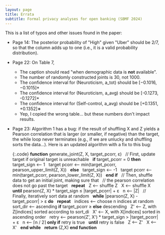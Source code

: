 ```yaml
---
layout: page
title: Errata
subtitle: Formal privacy analyses for open banking (SBMF 2024)
---
```


<style>
  .code {
    white-space: pre-wrap;
  }

  .code.wrap-indent {
    text-indent: -5rem;
    padding-left: 5rem;
  }

  .join-top {
    margin-top: 0;
  }

  .join-bottom {
    margin-bottom: 0;
  }
</style>

This is a list of typos and other issues found in the paper:

* Page 14: The posterior probability of "High" given "Uber" should be 2/7, so that the column adds up to one
    (i.e., it is a valid probability distribution).  

* Page 22: On Table 7,
  - The caption should read "when demographic data is **not** available".
  - The number of randomly constructed joints is 30, not 1000.
  - The confidence interval for (Neuroticism, a_tot) should be \[−0.1016, −0.1015\]*
  - The confidence interval for (Neuroticism, a_avg) should be \[-0.1273, -0.1272\]*
  - The confidence interval for (Self-control, a_avg) should be \[+0.1351, +0.1352\]∗
  - Yep, I copied the wrong table... but these numbers don't impact results.  

* Page 23: Algorithm 1 has a bug: if the result of shuffling X and Z
    yields a Pearson correlation that is larger (or smaller, if negative) than the target,
    the while loop never terminates (e.g., if we are unlucky and shuffling sorts the data...).
    Here is an updated algorithm with a fix to this bug:

    {:.code}
    **function** generate_joint(Z, X, target_pcorr, ε)
    &nbsp; // First, update target if original target is unreachable
    &nbsp; **if** target_pcorr = 0 **then**
    &nbsp;   target_sign ⟵ 1
    &nbsp;   target pcorr ⟵ min(target_pcorr, pearson_upper_limit(Z, X))
    &nbsp; **else**
    &nbsp;   target_sign ⟵ -1
    &nbsp;   target pcorr ⟵ min(target_pcorr, pearson_lower_limit(Z, X))
    &nbsp; **end if**
    &nbsp; // Then, shuffle data to get an initial joint, making sure that
    &nbsp; // the pearson correlation does not go past the target
    &nbsp;  **repeat**
    &nbsp;   Z ⟵ shuffle Z
    &nbsp;   X ⟵ shuffle X
    &nbsp; **until** pearson(Z, X) * target_sign ≤ |target_pcorr| + ε
    &nbsp; n ⟵ |Z|
    &nbsp; // Finally, iteratively sort data at random
    &nbsp; **while** |pearson(Z, X) - target_pcorr| > ε **do**
    &nbsp;   **repeat**
    &nbsp;     indices ⟵ choose n indices at random
    &nbsp;     sort_dir ⟵ ascending **if** target_pcorr ≥ **else** descending
    &nbsp;     Z' ⟵ Z, with Z\[indices\] sorted according to sort_di
    &nbsp;     X' ⟵ X, with X\[indices\] sorted in ascending order
    &nbsp;     retry ⟵ pearson(Z', X') * target_sign > |target_pcorr| + ε
    &nbsp;     n ⟵ ⌈n / 2⌉ **only if** retry is true
    &nbsp;   **until** retry is false
    &nbsp;   Z ⟵ Z'
    &nbsp;   X ⟵ X'
    &nbsp; **end while**
    &nbsp; **return** (Z,X)
    **end function**
